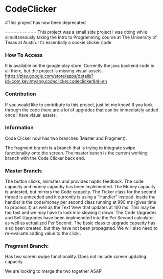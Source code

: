 # CodeClicker


#This project has now been deprecated



===========
This project was a small side project I was doing while simultaneously taking the Intro to Programming course at The University of Texas at Austin. It's essentially a cookie clicker code. 

### How To Access
It is available on the google play store. Currently the java backend code is all there, but the project is missing visual assets. 
https://play.google.com/store/apps/details?id=com.kevintyang.codeclicker.codeclicker&hl=en

### Contribution
If you would like to contribute to this project, just let me know! If you look through the code there are a lot of upgrades that can be immediately added once I have visual assets. 

### Information
Code Clicker now has two branches (Master and Fragment). 

The fragment branch is a branch that is trying to integrate swipe functionality onto the screen. The master banch is the current working branch with the Code Clicker back end. 

### Master Branch: 
The button clicks, animates and provides haptic feedback. 
The code capacity and money capactiy has been implemented. 
The Money capacity is untested, but mirrors the Code capacity. 
The Ticker class for the second thread is unneeded and it currently is using a "Handler" instead. 
Inside the handler is the code/money per second class running at 990 ms (gives time to process it) as well as the Text View that updates at 100 ms. This may be too fast and we may have to look into slowing it down. 
The Code Upgrades and Sell Upgrades have been implmeneted into the Per Second calculator as well as actualized Per Second. 
The bssic class to upgrade capacity has also been created, but they have not been propagated. 
We will also need to re-evaluate adding value to the click .

### Fragment Branch: 
Has two screen swipe functionality. 
Does not include screen updating capacity. 

We are looking to merge the two together ASAP
